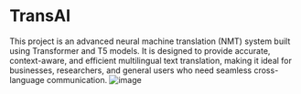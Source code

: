 # TransAI
This project is an advanced neural machine translation (NMT) system built using Transformer and T5 models. It is designed to provide accurate, context-aware, and efficient multilingual text translation, making it ideal for businesses, researchers, and general users who need seamless cross-language communication.
![image](https://github.com/user-attachments/assets/90a32c8c-e891-422d-b826-4a384cde868f)
